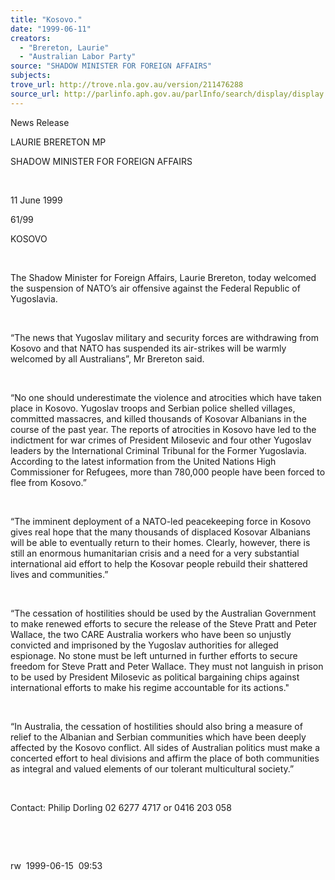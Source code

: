 ```yaml
---
title: "Kosovo."
date: "1999-06-11"
creators:
  - "Brereton, Laurie"
  - "Australian Labor Party"
source: "SHADOW MINISTER FOR FOREIGN AFFAIRS"
subjects:
trove_url: http://trove.nla.gov.au/version/211476288
source_url: http://parlinfo.aph.gov.au/parlInfo/search/display/display.w3p;query=Id%3A%22media/pressrel/88A06%22
---
```


   

  News Release

  LAURIE BRERETON MP 

  SHADOW MINISTER FOR FOREIGN AFFAIRS

  

 11 June 1999

 61/99

  KOSOVO

  

  The Shadow Minister for Foreign Affairs, Laurie Brereton, today welcomed 
the suspension of NATO’s air offensive against the Federal Republic 
of Yugoslavia.

  

 “The news that Yugoslav military and security forces 
are withdrawing from Kosovo and that NATO has suspended its air-strikes 
will be warmly welcomed by all Australians”, Mr Brereton said.

  

 “No one should underestimate the violence and atrocities 
which have taken place in Kosovo. Yugoslav troops and Serbian police 
shelled villages, committed massacres, and killed thousands of Kosovar 
Albanians in the course of the past year. The reports of atrocities 
in Kosovo have led to the indictment for war crimes of President Milosevic 
and four other Yugoslav leaders by the International Criminal Tribunal 
for the Former Yugoslavia. According to the latest information from 
the United Nations High Commissioner for Refugees, more than 780,000 
people have been forced to flee from Kosovo.”

  

 “The imminent deployment of a NATO-led peacekeeping 
force in Kosovo gives real hope that the many thousands of displaced 
Kosovar Albanians will be able to eventually return to their homes. 
Clearly, however, there is still an enormous humanitarian crisis and 
a need for a very substantial international aid effort to help the Kosovar 
people rebuild their shattered lives and communities.”

  

 “The cessation of hostilities should be used by 
the Australian Government to make renewed efforts to secure the release 
of the Steve Pratt and Peter Wallace, the two CARE Australia workers 
who have been so unjustly convicted and imprisoned by the Yugoslav authorities 
for alleged espionage. No stone must be left unturned in further efforts 
to secure freedom for Steve Pratt and Peter Wallace. They must not languish 
in prison to be used by President Milosevic as political bargaining 
chips against international efforts to make his regime accountable for 
its actions."

  

 “In Australia, the cessation of hostilities should 
also bring a measure of relief to the Albanian and Serbian communities 
which have been deeply affected by the Kosovo conflict. All sides of 
Australian politics must make a concerted effort to heal divisions and 
affirm the place of both communities as integral and valued elements 
of our tolerant multicultural society.”

  

 Contact: Philip Dorling 02 6277 4717 or 0416 203 058

  

  

  rw  1999-06-15  09:53

